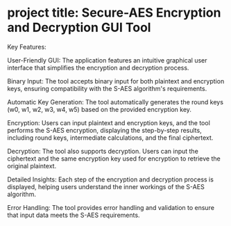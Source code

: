 # project title: Secure-AES Encryption and Decryption GUI Tool


Key Features:

User-Friendly GUI: The application features an intuitive graphical user interface that simplifies the encryption and decryption process.

Binary Input: The tool accepts binary input for both plaintext and encryption keys, ensuring compatibility with the S-AES algorithm's requirements.

Automatic Key Generation: The tool automatically generates the round keys (w0, w1, w2, w3, w4, w5) based on the provided encryption key.

Encryption: Users can input plaintext and encryption keys, and the tool performs the S-AES encryption, displaying the step-by-step results, including round keys, intermediate calculations, and the final ciphertext.

Decryption: The tool also supports decryption. Users can input the ciphertext and the same encryption key used for encryption to retrieve the original plaintext.

Detailed Insights: Each step of the encryption and decryption process is displayed, helping users understand the inner workings of the S-AES algorithm.

Error Handling: The tool provides error handling and validation to ensure that input data meets the S-AES requirements.
